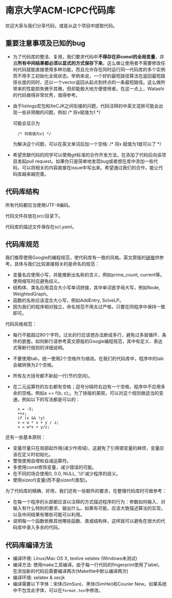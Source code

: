 # 南京大学ACM-ICPC代码库

欢迎大家与我们分享代码，或是从这个项目中提取代码。

## 重要注意事项及已知的bug

* 为了代码库的整洁、复用，我们要求代码中**不得存在非const的全局变量**，并且**所有中间结果都必须以显式的方式保存下来**。这么做让使用者不需要修改任何代码就能直接使用多种功能，而且允许存在同时运行同一代码库的多个实例而不用手工初始化全局状态。举例来说，一个好的最短路径算法在返回最短路径长度的同时，还以一个vector返回从起点到终点的一条最短路径。这么做所带来的性能损失微乎其微，但却能极大地方便使用者。在这一点上，Watashi的代码做得非常优秀，值得参考。

* 由于listings宏包和XeCJK之间衔接的问题，代码注释的中英文混排可能会出现一些非预期的问题，例如
        /* 将x赋值为1 */

    可能会显示为

        /* 将赋值为x1 */

    为解决这个问题，可以在英文单词后加一个空格: /* 将x 赋值为1就可以了 */
    
* 希望贡献代码的同学可以使用git标准的合作开发方法，在添加了代码后向该项目发起pull request。如果你只是简单地发现bug或者想在库中添加一些代码，可以将相关的内容直接在issue中写出来。希望通过我们的合作，能让代码库越来越完善。

## 代码库结构

所有代码都应当使用UTF-8编码。

代码文件存放在src/目录下。

代码库的描述文件保存在scl.yaml。

## 代码库规范

我们推荐使用Google的编程规范，使代码库有一致的风格。英文原版的[链接](http://google-styleguide.googlecode.com/svn/trunk/cppguide.xml)供参考。具体与我们比较直接相关的是命名的规范：

* 变量名应使用小写，并能推断出名称的含义，例如prime_count, current等。使用缩写时应避免歧义。
* 结构体、类名应用混合大小写单词拼接，其中单词首字母大写，例如Node, WeightedGraph。
* 函数的名称应该混合大小写，例如AddEntry, SolveLP。
* 因为我们的程序相对独立，命名规范不用太过严格，只要在同程序中保持一致即可。

代码风格规范：

* 每行不能超过80个字符。过长的行应该想办法断成多行，避免过多层循环、条件的嵌套。如何断行请参考英文原版的Google编程规范，其中有定义、表达式等断行规则的详细说明。
* 不要使用tab，统一使用2个空格作为缩进。在我们的代码库中，程序中的tab会被转换为2个空格。
* 所有左大括号都不新起一行(节约空间)。
* 在二元运算符的左右都有空格；逗号分隔符右边有一个空格，程序中不应用多余的空格。例如a += f(b, c);。为了排版的美观，可以对这个规则做适当的变通，例如以下的写法都是可以的：

        x = -5;
        ++x;
        if (x && !y)
        v = w * x + y / z;
        v = w*x + y/z; 

还有一些基本原则：

* 变量尽量只在局部起作用(减少作用域)，这避免了引用错变量的麻烦，变量应该在定义时初始化。
* 警惕使用自增和自减运算符。
* 多使用const修饰变量，减少错误的可能。
* 在不同的场合使用0, 0.0, NULL, '\0'减少程序的歧义。
* 使用sizeof(变量)而不是sizeof(类型)。

为了代码库的精确、好用，我们还有一些额外的要求，在整理代码库时可做参考：

* 在每一个程序的头部都应该以注释的方式描述程序的行为：参数如何输入、对输入有什么特别的要求、输出什么。如果有可能，应该大致描述算法的实现，以及中间结果有哪些可能可以利用。
* 说明每一个函数依赖其他哪些函数、类或结构体，这样就可以避免在很大的代码库中录入多余的代码。

## 代码库编译方法

* 编译环境: Linux/Mac OS X, texlive xelatex (Windows未测试)
* 编译方法: 使用make工具编译。由于每一行代码的fingerprint使用了label，在添加新的代码后需要编译两次(Makefile中默认编译两次)
* 编译环境: xelatex & xecjk
* 编译需要以下字体：宋体(SimSun)、黑体(SimHei)和Courier New。如果系统中不包含此字体，可以在`format.tex`中修改。
